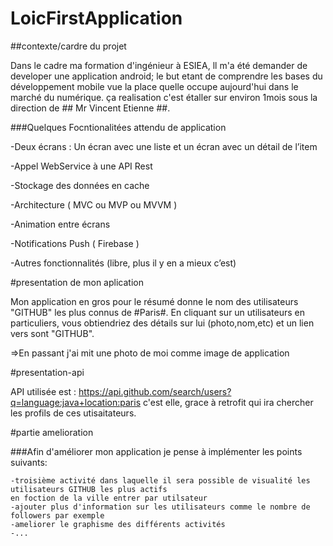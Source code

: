 # LoicFirstApplication

##contexte/cardre du projet

Dans le cadre ma formation d'ingénieur à ESIEA, ll m'a été demander de developer une application android; le but etant de 
comprendre les bases du développement mobile vue la place quelle occupe aujourd'hui dans le marché du numérique.
ça realisation c'est étaller sur environ 1mois sous la direction de ## Mr Vincent Etienne ##.

###Quelques Focntionalitées attendu de application

  -Deux écrans : Un écran avec une liste et un écran avec un détail de l’item
  
  -Appel WebService à une API Rest
  
  -Stockage des données en cache
  
  -Architecture ( MVC ou MVP ou MVVM ) 
  
  -Animation entre écrans 
  
  -Notifications Push ( Firebase ) 
  
  -Autres fonctionnalités (libre, plus il y en a mieux c’est)


#presentation de mon aplication

Mon application en gros pour le résumé donne le nom des utilisateurs "GITHUB" les plus connus de #Paris#. En cliquant sur un utilisateurs en particuliers,
vous obtiendriez des détails sur lui (photo,nom,etc) et un lien vers sont "GITHUB".

=>En passant j'ai mit une photo de moi comme image de application

#presentation-api

API utilisée est : https://api.github.com/search/users?q=language:java+location:paris
c'est elle, grace à retrofit qui ira chercher les profils de ces utisaitateurs.

#partie amelioration

###Afin d'améliorer mon application je pense à implémenter les points suivants:
  
    -troisième activité dans laquelle il sera possible de visualité les utilisateurs GITHUB les plus actifs 
    en foction de la ville entrer par utilsateur 
    -ajouter plus d'information sur les utilisateurs comme le nombre de followers par exemple
    -ameliorer le graphisme des différents activités
    -...
